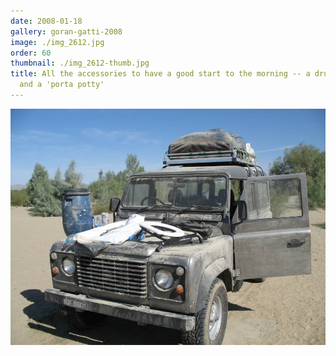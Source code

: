 ```yaml
---
date: 2008-01-18
gallery: goran-gatti-2008
image: ./img_2612.jpg
order: 60
thumbnail: ./img_2612-thumb.jpg
title: All the accessories to have a good start to the morning -- a drum of water
  and a 'porta potty'
---
```


![All the accessories to have a good start to the morning -- a drum of water and a 'porta potty'](./img_2612.jpg)